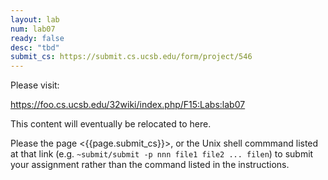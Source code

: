 ```yaml
---
layout: lab
num: lab07
ready: false
desc: "tbd"
submit_cs: https://submit.cs.ucsb.edu/form/project/546
---
```


Please visit:

<https://foo.cs.ucsb.edu/32wiki/index.php/F15:Labs:lab07>

This content will eventually be relocated to here.

Please the page <{{page.submit_cs}}>, or the Unix shell commmand listed at that
link (e.g. `~submit/submit -p nnn file1 file2 ... filen`) to
submit your assignment rather than the command listed in the instructions. 
